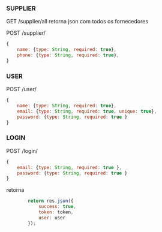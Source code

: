 ### SUPPLIER
GET /supplier/all
retorna json com todos os fornecedores

POST /supplier/
````javascript
{
    name: {type: String, required: true},
    phone: {type: String, required: true},
}
````

### USER
POST /user/
````javascript
{
    name: {type: String, required: true},
    email: {type: String, required: true, unique: true}, 
    password: {type: String, required: true }
}
````

### LOGIN
POST /login/
````javascript
{
    email: {type: String, required: true }, 
    password: {type: String, required: true }
}
````
retorna
````javascript
        return res.json({
            success: true,
            token: token,
            user: user
        });
````